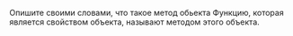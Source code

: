 Опишите своими словами, что такое метод обьекта
Функцию, которая является свойством объекта, называют методом этого объекта.